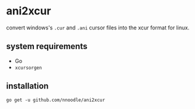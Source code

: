 # ani2xcur

convert windows's `.cur` and `.ani` cursor files into the xcur format
for linux.

## system requirements
- Go
- `xcursorgen`

## installation
```shell
go get -u github.com/nnoodle/ani2xcur
```
